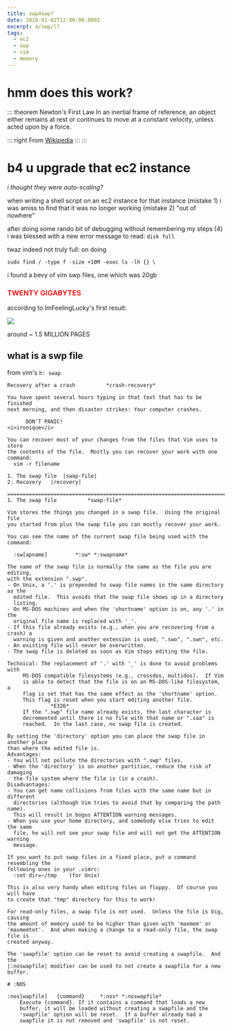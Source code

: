 ```yaml
---
title: swp4swp?
date: 2018-01-02T12:00:00.000Z
excerpt: a/swp/l?
tags:
  - ec2
  - swp
  - vim
  - memory
---
```


# hmm does this work?

::: theorem Newton's First Law
In an inertial frame of reference, an object either remains at rest or continues to move at a constant velocity, unless acted upon by a force.

::: right
From [Wikipedia](https://en.wikipedia.org/wiki/Newton%27s_laws_of_motion)
:::
:::

<!-- ::: tip
fun amazing cool test yay 
::: -->

# b4 u upgrade that ec2 instance

_i thought they were auto-scaling?_

when writing a shell script on an ec2 instance for that instance (mistake 1) i was amiss to find
that it was no longer working (mistake 2) "out of nowhere"

after doing some rando bit of debugging without remembering my steps (4) i was blessed with a new
error message to read: `disk full`

twaz indeed not _truly_ full: on doing

```shell
sudo find / -type f -size +10M -exec ls -lh {} \
```

i found a bevy of vim swp files, one which was 20gb

<h3 style='color: red; font-weight: 600'>TWENTY GIGABYTES</h3>

according to ImFeelingLucky's first result:

<img src="https://res.cloudinary.com/cloudimgts/image/upload/v1537247911/EMLandTXTfiles.jpg" />

around ~ 1.5 MILLION PAGES

## what is a swp file

from vim's `h: swap`

```
Recovery after a crash          *crash-recovery*

You have spent several hours typing in that text that has to be finished
next morning, and then disaster strikes: Your computer crashes.

      DON'T PANIC!
<i>ironique</i>

You can recover most of your changes from the files that Vim uses to store
the contents of the file.  Mostly you can recover your work with one command:
  vim -r filename

1. The swap file  |swap-file|
2. Recovery   |recovery|

==============================================================================
1. The swap file          *swap-file*

Vim stores the things you changed in a swap file.  Using the original file
you started from plus the swap file you can mostly recover your work.

You can see the name of the current swap file being used with the command:

  :sw[apname]         *:sw* *:swapname*

The name of the swap file is normally the same as the file you are editing,
with the extension ".swp".
- On Unix, a '.' is prepended to swap file names in the same directory as the
  edited file.  This avoids that the swap file shows up in a directory
  listing.
- On MS-DOS machines and when the 'shortname' option is on, any '.' in the
  original file name is replaced with '_'.
- If this file already exists (e.g., when you are recovering from a crash) a
  warning is given and another extension is used, ".swo", ".swn", etc.
- An existing file will never be overwritten.
- The swap file is deleted as soon as Vim stops editing the file.

Technical: The replacement of '.' with '_' is done to avoid problems with
     MS-DOS compatible filesystems (e.g., crossdos, multidos).  If Vim
     is able to detect that the file is on an MS-DOS-like filesystem, a
     flag is set that has the same effect as the 'shortname' option.
     This flag is reset when you start editing another file.
              *E326*
     If the ".swp" file name already exists, the last character is
     decremented until there is no file with that name or ".saa" is
     reached.  In the last case, no swap file is created.

By setting the 'directory' option you can place the swap file in another place
than where the edited file is.
Advantages:
- You will not pollute the directories with ".swp" files.
- When the 'directory' is on another partition, reduce the risk of damaging
  the file system where the file is (in a crash).
Disadvantages:
- You can get name collisions from files with the same name but in different
  directories (although Vim tries to avoid that by comparing the path name).
  This will result in bogus ATTENTION warning messages.
- When you use your home directory, and somebody else tries to edit the same
  file, he will not see your swap file and will not get the ATTENTION warning
  message.

If you want to put swap files in a fixed place, put a command resembling the
following ones in your .vimrc:
  :set dir=~/tmp    (for Unix)

This is also very handy when editing files on floppy.  Of course you will have
to create that "tmp" directory for this to work!

For read-only files, a swap file is not used.  Unless the file is big, causing
the amount of memory used to be higher than given with 'maxmem' or
'maxmemtot'.  And when making a change to a read-only file, the swap file is
created anyway.

The 'swapfile' option can be reset to avoid creating a swapfile.  And the
|:noswapfile| modifier can be used to not create a swapfile for a new buffer.

# :NOS

:nos[wapfile]   {command}     *:nos* *:noswapfile*
    Execute {command}. If it contains a command that loads a new
    buffer, it will be loaded without creating a swapfile and the
    'swapfile' option will be reset.  If a buffer already had a
    swapfile it is not removed and 'swapfile' is not reset.
```
